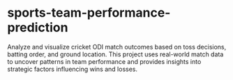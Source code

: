 # sports-team-performance-prediction
Analyze and visualize cricket ODI match outcomes based on toss decisions, batting order, and ground location. This project uses real-world match data to uncover patterns in team performance and provides insights into strategic factors influencing wins and losses.
